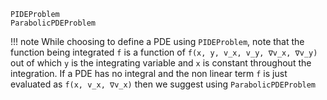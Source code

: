 ```@docs
PIDEProblem
ParabolicPDEProblem
```

!!! note 
    While choosing to define a PDE using `PIDEProblem`, note that the function being integrated `f` is a function of `f(x, y, v_x, v_y, ∇v_x, ∇v_y)` out of which `y` is the integrating variable and `x` is constant throughout the integration. 
    If a PDE has no integral and the non linear term `f` is just evaluated as `f(x, v_x, ∇v_x)` then we suggest using `ParabolicPDEProblem`